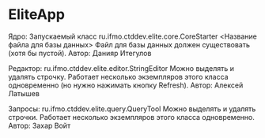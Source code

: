 # EliteApp

Ядро: Запускаемый класс ru.ifmo.ctddev.elite.core.CoreStarter <Название файла для базы данных>
Файл для базы данных должен существовать (хотя бы пустой).
Автор: Данияр Итегулов

Редактор: ru.ifmo.ctddev.elite.editor.StringEditor
Можно выделять и удалять строчку.
Работает несколько экземпляров этого класса одновременно (но нужно нажимать кнопку Refresh).
Автор: Алексей Латышев

Запросы: ru.ifmo.ctddev.elite.query.QueryTool
Можно выделять и удалять строчки.
Работает несколько экземпляров этого класса одновременно.
Автор: Захар Войт

